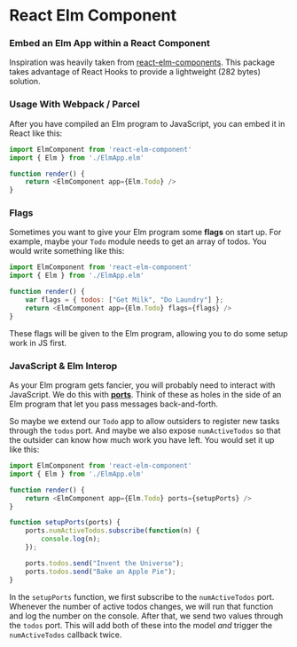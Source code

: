 # React Elm Component

### Embed an Elm App within a React Component

Inspiration was heavily taken from [react-elm-components](https://github.com/cultureamp/react-elm-components). This package takes advantage of React Hooks to provide a lightweight (282 bytes) solution.


### Usage With Webpack / Parcel

After you have compiled an Elm program to JavaScript, you can embed it in React like this:

```javascript
import ElmComponent from 'react-elm-component'
import { Elm } from './ElmApp.elm'

function render() {
	return <ElmComponent app={Elm.Todo} />
}
```


### Flags

Sometimes you want to give your Elm program some **flags** on start up. For example, maybe your `Todo` module needs to get an array of todos. You would write something like this:

```javascript
import ElmComponent from 'react-elm-component'
import { Elm } from './ElmApp.elm'

function render() {
	var flags = { todos: ["Get Milk", "Do Laundry"] };
	return <ElmComponent app={Elm.Todo} flags={flags} />
}
```

These flags will be given to the Elm program, allowing you to do some setup work in JS first.


### JavaScript & Elm Interop

As your Elm program gets fancier, you will probably need to interact with JavaScript. We do this with [**ports**](https://guide.elm-lang.org/interop/ports.html). Think of these as holes in the side of an Elm program that let you pass messages back-and-forth.

So maybe we extend our `Todo` app to allow outsiders to register new tasks through the `todos` port. And maybe we also expose `numActiveTodos` so that the outsider can know how much work you have left. You would set it up like this:

```javascript
import ElmComponent from 'react-elm-component'
import { Elm } from './ElmApp.elm'

function render() {
	return <ElmComponent app={Elm.Todo} ports={setupPorts} />
}

function setupPorts(ports) {
	ports.numActiveTodos.subscribe(function(n) {
		console.log(n);
	});

	ports.todos.send("Invent the Universe");
	ports.todos.send("Bake an Apple Pie");
}
```

In the `setupPorts` function, we first subscribe to the `numActiveTodos` port. Whenever the number of active todos changes, we will run that function and log the number on the console. After that, we send two values through the `todos` port. This will add both of these into the model *and* trigger the `numActiveTodos` callback twice.
